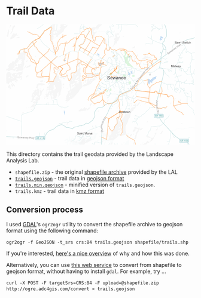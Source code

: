 # Trail Data

![screenshot](screenshot.png)

This directory contains the trail geodata provided by the Landscape Analysis Lab.

* `shapefile.zip` - the original [shapefile archive](https://en.wikipedia.org/wiki/Shapefile) provided by the LAL
* [`trails.geojson`](trails.geojson) - trail data in [geojson format](https://en.wikipedia.org/wiki/GeoJSON)
* [`trails.min.geojson`](trails.geojson) - minified version of `trails.geojson`.
* `trails.kmz` - trail data in [kmz format](https://en.wikipedia.org/wiki/Keyhole_Markup_Language)


## Conversion process

I used [GDAL](https://en.wikipedia.org/wiki/GDAL)'s `ogr2ogr` utility to
convert the shapefile archive to geojson format using the following command:

    ogr2ogr -f GeoJSON -t_srs crs:84 trails.geojson shapefile/trails.shp

If you're interested, [here's a nice overview](http://ben.balter.com/2013/06/26/how-to-convert-shapefiles-to-geojson-for-use-on-github/) of why and how this was done.

Alternatively, you can use [this web service](http://ogre.adc4gis.com) to
convert from shapefile to geojson format, without having to install `gdal`. For
example, try ...

    curl -X POST -F targetSrs=CRS:84 -F upload=@shapefile.zip http://ogre.adc4gis.com/convert > trails.geojson

